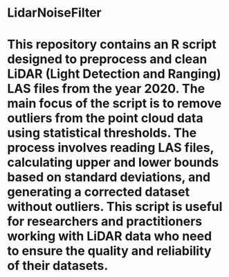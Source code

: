 # LidarNoiseFilter

# This repository contains an R script designed to preprocess and clean LiDAR (Light Detection and Ranging) LAS files from the year 2020. The main focus of the script is to remove outliers from the point cloud data using statistical thresholds. The process involves reading LAS files, calculating upper and lower bounds based on standard deviations, and generating a corrected dataset without outliers. This script is useful for researchers and practitioners working with LiDAR data who need to ensure the quality and reliability of their datasets.
